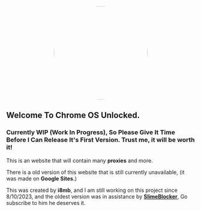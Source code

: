 <p align="center">
<img style="border-radius:100%" height="250px" src="https://raw.githubusercontent.com/i8mb/i8mb.github.io/main/image/Capture.PNG">

## Welcome To Chrome OS Unlocked.

### Currently WIP (Work In Progress), So Please Give It Time Before I Can Release It's First Version. Trust me, it will be worth it!

This is an website that will contain many **proxies** and more.

There is a old version of this website that is still currently unavailable, (it was made on **Google Sites.**)

This was created by **i8mb**, and I am still working on this project since 8/10/2023, and the oldest version was in assistance by [**SlimeBlocker**](https://www.youtube.com/@slimeblocker), Go subscribe to him he deserves it.
